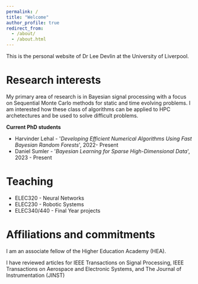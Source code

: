 ```yaml
---
permalink: /
title: "Welcome"
author_profile: true
redirect_from: 
  - /about/
  - /about.html
---
```


This is the personal website of Dr Lee Devlin at the University of Liverpool. 

Research interests
======
My primary area of research is in Bayesian signal processing with a focus on Sequential Monte Carlo methods for static and time evolving problems. I am interested how these class of algorithms can be applied to HPC archetectures and be used to solve difficult problems. 

**Current PhD students**
* Harvinder Lehal - '_Developing Efficient Numerical Algorithms Using Fast Bayesian Random Forests_',  2022- Present
* Daniel Sumler - '_Bayesian Learning for Sparse High-Dimensional Data_', 2023 - Present 

Teaching
======
* ELEC320 - Neural Networks
* ELEC230 - Robotic Systems
* ELEC340/440 - Final Year projects

Affiliations and commitments
======
I am an associate fellow of the Higher Education Academy (HEA).

I have reviewed articles for IEEE Transactions on Signal Processing, IEEE Transactions on Aerospace and Electronic Systems, and The Journal of Instrumentation (JINST)
